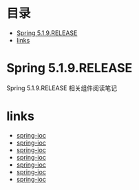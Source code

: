 # 目录
<!-- START doctoc generated TOC please keep comment here to allow auto update -->
<!-- DON'T EDIT THIS SECTION, INSTEAD RE-RUN doctoc TO UPDATE -->


- [Spring 5.1.9.RELEASE](#spring-519release)
- [links](#links)

<!-- END doctoc generated TOC please keep comment here to allow auto update -->

# Spring 5.1.9.RELEASE
Spring 5.1.9.RELEASE 相关组件阅读笔记

# links
- [spring-ioc](learn-demos/learn-ioc/README.md)
- [spring-ioc](learn-demos/learn-ioc/README.md)
- [spring-ioc](learn-demos/learn-ioc/README.md)
- [spring-ioc](learn-demos/learn-ioc/README.md)
- [spring-ioc](learn-demos/learn-ioc/README.md)
- [spring-ioc](learn-demos/learn-ioc/README.md)
- [spring-ioc](learn-demos/learn-ioc/README.md)